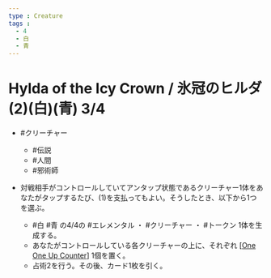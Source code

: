 ```yaml
---
type : Creature
tags : 
  - 4
  - 白
  - 青
---
```

# Hylda of the Icy Crown / 氷冠のヒルダ (2)(白)(青) 3/4

* #クリーチャー
  * #伝説
  * #人間
  * #邪術師 

* 対戦相手がコントロールしていてアンタップ状態であるクリーチャー1体をあなたがタップするたび、(1)を支払ってもよい。そうしたとき、以下から1つを選ぶ。
  * #白 #青 の4/4の #エレメンタル ・ #クリーチャー ・ #トークン 1体を生成する。
  * あなたがコントロールしている各クリーチャーの上に、それぞれ [[One One Up Counter]] 1個を置く。
  * 占術2を行う。その後、カード1枚を引く。


[//begin]: # "Autogenerated link references for markdown compatibility"
[One One Up Counter]: <../../Counters/One One Up Counter.md> "+1/+1 Counter / +1/+1カウンター"
[//end]: # "Autogenerated link references"